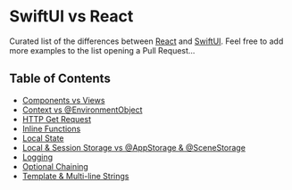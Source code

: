 # SwiftUI vs React

Curated list of the differences between [React](https://reactjs.org/) and [SwiftUI](https://developer.apple.com/xcode/swiftui/).
Feel free to add more examples to the list opening a Pull Request...

## Table of Contents

- [Components vs Views](components.md)
- [Context vs @EnvironmentObject](context.md)
- [HTTP Get Request](get.md)
- [Inline Functions](inlineFunctions.md)
- [Local State](localState.md)
- [Local & Session Storage vs @AppStorage & @SceneStorage](localStorage.md)
- [Logging](logging.md)
- [Optional Chaining](optionalChaining.md)
- [Template & Multi-line Strings](templateStrings.md)
